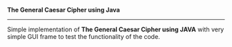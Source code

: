 <b>The General Caesar Cipher using Java </b>
***************************
Simple implementation of <b>The General Caesar Cipher using JAVA</b> with very simple GUI frame to test the functionality of the code.
